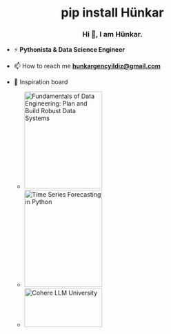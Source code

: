 <h1 align="center">pip install Hünkar</h1>
<h3 align="center">Hi 👋, I am Hünkar.</h3>

- ⚡ **Pythonista & Data Science Engineer**

- 📫 How to reach me **hunkargencyildiz@gmail.com**

- 🌱 Inspiration board
  - <img alt="Fundamentals of Data Engineering: Plan and Build Robust Data Systems" src="https://m.media-amazon.com/images/I/81+oMD7Lm7L._SY425_.jpg" width="180" height="225">
  - <img alt="Time Series Forecasting in Python" src="https://images.manning.com/360/480/resize/book/7/482d2a6-3bd0-4905-a379-9123863bcd0b/Peixeiro-HI.png" width="180" height="225">
  - <img alt="Cohere LLM University" src="https://files.readme.io/60c937f-small-LLMUni_Docs_Banner.png" width="180" height="90">



